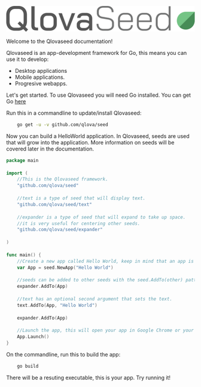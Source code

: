 ![Logo](logo.svg)  
  
Welcome to the Qlovaseed documentation!

Qlovaseed is an app-development framework for Go, this means you can use it to develop:

* Desktop applications
* Mobile applications.
* Progresive webapps. 

Let's get started. To use Qlovaseed you will need Go installed.
You can get Go [here](https://golang.org/dl/)

Run this in a commandline to update/install Qlovaseed:

```sh
	go get -u -v github.com/qlova/seed
```

Now you can build a HelloWorld application.
In Qlovaseed, seeds are used that will grow into the application.
More information on seeds will be covered later in the documentation.

```go
package main

import (
	//This is the Qlovaseed framework.
	"github.com/qlova/seed"

	//text is a type of seed that will display text.
	"github.com/qlova/seed/text"

	//expander is a type of seed that will expand to take up space.
	//it is very useful for centering other seeds.
	"github.com/qlova/seed/expander"
	
)

func main() {
	//Create a new app called Hello World, keep in mind that an app is also a seed.
	var App = seed.NewApp("Hello World")

	//seeds can be added to other seeds with the seed.AddTo(other) pattern.
	expander.AddTo(App)

	//text has an optional second argument that sets the text.
	text.AddTo(App, "Hello World")

	expander.AddTo(App)

	//Launch the app, this will open your app in Google Chrome or your default browser.
	App.Launch()
}

```

On the commandline, run this to build the app:

```sh
	go build
```

There will be a resuting executable, this is your app. Try running it!